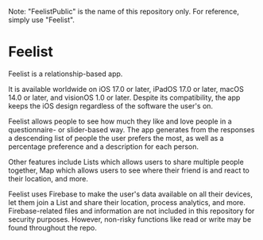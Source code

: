 Note: "FeelistPublic" is the name of this repository only. For reference, simply use "Feelist".

# Feelist
Feelist is a relationship-based app.

It is available worldwide on iOS 17.0 or later, iPadOS 17.0 or later, macOS 14.0 or later, and visionOS 1.0 or later.
Despite its compatibility, the app keeps the iOS design regardless of the software the user's on.


Feelist allows people to see how much they like and love people in a questionnaire- or slider-based way. The app generates from the responses a descending list of people the user prefers the most, as well as a percentage preference and a description for each person.

Other features include Lists which allows users to share multiple people together, Map which allows users to see where their friend is and react to their location, and more.


Feelist uses Firebase to make the user's data available on all their devices, let them join a List and share their location, process analytics, and more.
Firebase-related files and information are not included in this repository for security purposes. However, non-risky functions like read or write may be found throughout the repo.
